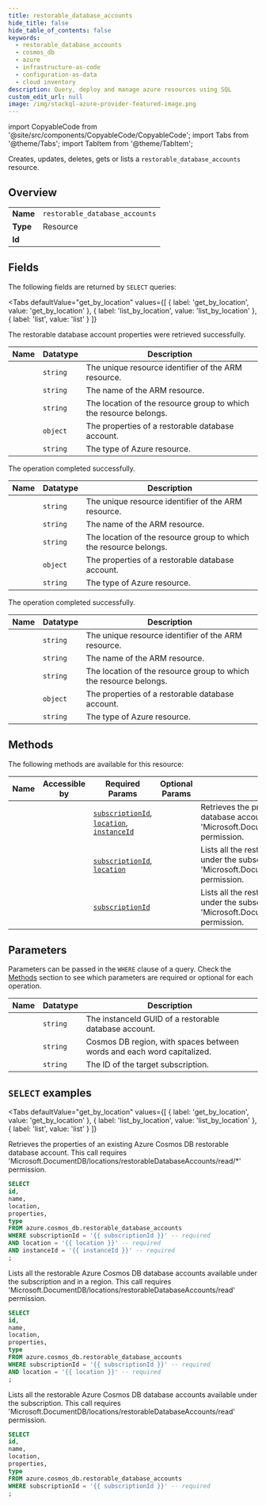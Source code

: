 ```yaml
--- 
title: restorable_database_accounts
hide_title: false
hide_table_of_contents: false
keywords:
  - restorable_database_accounts
  - cosmos_db
  - azure
  - infrastructure-as-code
  - configuration-as-data
  - cloud inventory
description: Query, deploy and manage azure resources using SQL
custom_edit_url: null
image: /img/stackql-azure-provider-featured-image.png
---
```


import CopyableCode from '@site/src/components/CopyableCode/CopyableCode';
import Tabs from '@theme/Tabs';
import TabItem from '@theme/TabItem';

Creates, updates, deletes, gets or lists a <code>restorable_database_accounts</code> resource.

## Overview
<table><tbody>
<tr><td><b>Name</b></td><td><code>restorable_database_accounts</code></td></tr>
<tr><td><b>Type</b></td><td>Resource</td></tr>
<tr><td><b>Id</b></td><td><CopyableCode code="azure.cosmos_db.restorable_database_accounts" /></td></tr>
</tbody></table>

## Fields

The following fields are returned by `SELECT` queries:

<Tabs
    defaultValue="get_by_location"
    values={[
        { label: 'get_by_location', value: 'get_by_location' },
        { label: 'list_by_location', value: 'list_by_location' },
        { label: 'list', value: 'list' }
    ]}
>
<TabItem value="get_by_location">

The restorable database account properties were retrieved successfully.

<table>
<thead>
    <tr>
    <th>Name</th>
    <th>Datatype</th>
    <th>Description</th>
    </tr>
</thead>
<tbody>
<tr>
    <td><CopyableCode code="id" /></td>
    <td><code>string</code></td>
    <td>The unique resource identifier of the ARM resource.</td>
</tr>
<tr>
    <td><CopyableCode code="name" /></td>
    <td><code>string</code></td>
    <td>The name of the ARM resource.</td>
</tr>
<tr>
    <td><CopyableCode code="location" /></td>
    <td><code>string</code></td>
    <td>The location of the resource group to which the resource belongs.</td>
</tr>
<tr>
    <td><CopyableCode code="properties" /></td>
    <td><code>object</code></td>
    <td>The properties of a restorable database account.</td>
</tr>
<tr>
    <td><CopyableCode code="type" /></td>
    <td><code>string</code></td>
    <td>The type of Azure resource.</td>
</tr>
</tbody>
</table>
</TabItem>
<TabItem value="list_by_location">

The operation completed successfully.

<table>
<thead>
    <tr>
    <th>Name</th>
    <th>Datatype</th>
    <th>Description</th>
    </tr>
</thead>
<tbody>
<tr>
    <td><CopyableCode code="id" /></td>
    <td><code>string</code></td>
    <td>The unique resource identifier of the ARM resource.</td>
</tr>
<tr>
    <td><CopyableCode code="name" /></td>
    <td><code>string</code></td>
    <td>The name of the ARM resource.</td>
</tr>
<tr>
    <td><CopyableCode code="location" /></td>
    <td><code>string</code></td>
    <td>The location of the resource group to which the resource belongs.</td>
</tr>
<tr>
    <td><CopyableCode code="properties" /></td>
    <td><code>object</code></td>
    <td>The properties of a restorable database account.</td>
</tr>
<tr>
    <td><CopyableCode code="type" /></td>
    <td><code>string</code></td>
    <td>The type of Azure resource.</td>
</tr>
</tbody>
</table>
</TabItem>
<TabItem value="list">

The operation completed successfully.

<table>
<thead>
    <tr>
    <th>Name</th>
    <th>Datatype</th>
    <th>Description</th>
    </tr>
</thead>
<tbody>
<tr>
    <td><CopyableCode code="id" /></td>
    <td><code>string</code></td>
    <td>The unique resource identifier of the ARM resource.</td>
</tr>
<tr>
    <td><CopyableCode code="name" /></td>
    <td><code>string</code></td>
    <td>The name of the ARM resource.</td>
</tr>
<tr>
    <td><CopyableCode code="location" /></td>
    <td><code>string</code></td>
    <td>The location of the resource group to which the resource belongs.</td>
</tr>
<tr>
    <td><CopyableCode code="properties" /></td>
    <td><code>object</code></td>
    <td>The properties of a restorable database account.</td>
</tr>
<tr>
    <td><CopyableCode code="type" /></td>
    <td><code>string</code></td>
    <td>The type of Azure resource.</td>
</tr>
</tbody>
</table>
</TabItem>
</Tabs>

## Methods

The following methods are available for this resource:

<table>
<thead>
    <tr>
    <th>Name</th>
    <th>Accessible by</th>
    <th>Required Params</th>
    <th>Optional Params</th>
    <th>Description</th>
    </tr>
</thead>
<tbody>
<tr>
    <td><a href="#get_by_location"><CopyableCode code="get_by_location" /></a></td>
    <td><CopyableCode code="select" /></td>
    <td><a href="#parameter-subscriptionId"><code>subscriptionId</code></a>, <a href="#parameter-location"><code>location</code></a>, <a href="#parameter-instanceId"><code>instanceId</code></a></td>
    <td></td>
    <td>Retrieves the properties of an existing Azure Cosmos DB restorable database account.  This call requires 'Microsoft.DocumentDB/locations/restorableDatabaseAccounts/read/*' permission.</td>
</tr>
<tr>
    <td><a href="#list_by_location"><CopyableCode code="list_by_location" /></a></td>
    <td><CopyableCode code="select" /></td>
    <td><a href="#parameter-subscriptionId"><code>subscriptionId</code></a>, <a href="#parameter-location"><code>location</code></a></td>
    <td></td>
    <td>Lists all the restorable Azure Cosmos DB database accounts available under the subscription and in a region.  This call requires 'Microsoft.DocumentDB/locations/restorableDatabaseAccounts/read' permission.</td>
</tr>
<tr>
    <td><a href="#list"><CopyableCode code="list" /></a></td>
    <td><CopyableCode code="select" /></td>
    <td><a href="#parameter-subscriptionId"><code>subscriptionId</code></a></td>
    <td></td>
    <td>Lists all the restorable Azure Cosmos DB database accounts available under the subscription. This call requires 'Microsoft.DocumentDB/locations/restorableDatabaseAccounts/read' permission.</td>
</tr>
</tbody>
</table>

## Parameters

Parameters can be passed in the `WHERE` clause of a query. Check the [Methods](#methods) section to see which parameters are required or optional for each operation.

<table>
<thead>
    <tr>
    <th>Name</th>
    <th>Datatype</th>
    <th>Description</th>
    </tr>
</thead>
<tbody>
<tr id="parameter-instanceId">
    <td><CopyableCode code="instanceId" /></td>
    <td><code>string</code></td>
    <td>The instanceId GUID of a restorable database account.</td>
</tr>
<tr id="parameter-location">
    <td><CopyableCode code="location" /></td>
    <td><code>string</code></td>
    <td>Cosmos DB region, with spaces between words and each word capitalized.</td>
</tr>
<tr id="parameter-subscriptionId">
    <td><CopyableCode code="subscriptionId" /></td>
    <td><code>string</code></td>
    <td>The ID of the target subscription.</td>
</tr>
</tbody>
</table>

## `SELECT` examples

<Tabs
    defaultValue="get_by_location"
    values={[
        { label: 'get_by_location', value: 'get_by_location' },
        { label: 'list_by_location', value: 'list_by_location' },
        { label: 'list', value: 'list' }
    ]}
>
<TabItem value="get_by_location">

Retrieves the properties of an existing Azure Cosmos DB restorable database account.  This call requires 'Microsoft.DocumentDB/locations/restorableDatabaseAccounts/read/*' permission.

```sql
SELECT
id,
name,
location,
properties,
type
FROM azure.cosmos_db.restorable_database_accounts
WHERE subscriptionId = '{{ subscriptionId }}' -- required
AND location = '{{ location }}' -- required
AND instanceId = '{{ instanceId }}' -- required
;
```
</TabItem>
<TabItem value="list_by_location">

Lists all the restorable Azure Cosmos DB database accounts available under the subscription and in a region.  This call requires 'Microsoft.DocumentDB/locations/restorableDatabaseAccounts/read' permission.

```sql
SELECT
id,
name,
location,
properties,
type
FROM azure.cosmos_db.restorable_database_accounts
WHERE subscriptionId = '{{ subscriptionId }}' -- required
AND location = '{{ location }}' -- required
;
```
</TabItem>
<TabItem value="list">

Lists all the restorable Azure Cosmos DB database accounts available under the subscription. This call requires 'Microsoft.DocumentDB/locations/restorableDatabaseAccounts/read' permission.

```sql
SELECT
id,
name,
location,
properties,
type
FROM azure.cosmos_db.restorable_database_accounts
WHERE subscriptionId = '{{ subscriptionId }}' -- required
;
```
</TabItem>
</Tabs>
